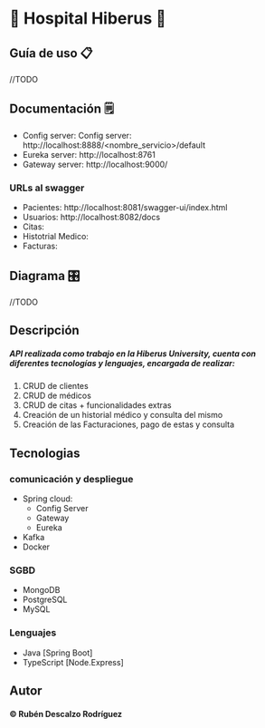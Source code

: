 # 🏥 Hospital Hiberus 🏥

## Guía de uso 📋
//TODO

## Documentación 🗒️
* Config server: Config server: http://localhost:8888/<nombre_servicio>/default
* Eureka server: http://localhost:8761
* Gateway server: http://localhost:9000/

### URLs al swagger
* Pacientes: http://localhost:8081/swagger-ui/index.html
* Usuarios: http://localhost:8082/docs
* Citas: 
* Histotrial Medico:
* Facturas:

## Diagrama 🎛️
//TODO

## Descripción
##### API realizada como trabajo en la Hiberus University, cuenta con diferentes tecnologías y lenguajes, encargada de realizar:
1. CRUD de clientes
2. CRUD de médicos
3. CRUD de citas + funcionalidades extras
4. Creación de un historial médico y consulta del mismo
5. Creación de las Facturaciones, pago de estas y consulta

## Tecnologias
### comunicación y despliegue
* Spring cloud:
  * Config Server
  * Gateway
  * Eureka
* Kafka
* Docker

### SGBD
* MongoDB
* PostgreSQL
* MySQL

### Lenguajes
* Java [Spring Boot]
* TypeScript [Node.Express]


## Autor
#### © Rubén Descalzo Rodríguez